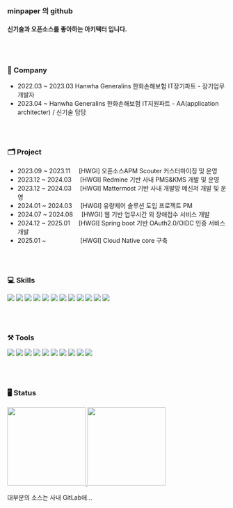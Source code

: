 ### minpaper 의 github

#### 신기술과 오픈소스를 좋아하는 아키텍터 입니다.

<br></br>
### 🏢 Company
- 2022.03 ~ 2023.03 Hanwha Generalins  한화손해보험 IT장기파트 - 장기업무 개발자
- 2023.04 ~         Hanwha Generalins  한화손해보험 IT지원파트 - AA(application architecter) / 신기술 담당

  
<br></br>
### 🗂️ Project
- 2023.09 ~ 2023.11 &nbsp;&nbsp;&nbsp;  [HWGI] 오픈소스APM Scouter 커스터마이징 및 운영
- 2023.12 ~ 2024.03 &nbsp;&nbsp;&nbsp;  [HWGI] Redmine 기반 사내 PMS&KMS 개발 및 운영
- 2023.12 ~ 2024.03 &nbsp;&nbsp;&nbsp;  [HWGI] Mattermost 기반 사내 개발망 메신저 개발 및 운영
- 2024.01 ~ 2024.03 &nbsp;&nbsp;&nbsp;  [HWGI] 유량제어 솔루션 도입 프로젝트 PM
- 2024.07 ~ 2024.08 &nbsp;&nbsp;&nbsp;  [HWGI] 웹 기반 업무시간 외 장애접수 서비스 개발
- 2024.12 ~ 2025.01 &nbsp;&nbsp;&nbsp;  [HWGI] Spring boot 기반 OAuth2.0/OIDC 인증 서비스 개발
- 2025.01 ~ &nbsp;&nbsp;&nbsp;&nbsp;&nbsp;&nbsp;&nbsp;&nbsp;&nbsp;&nbsp;&nbsp;&nbsp;&nbsp;&nbsp;&nbsp;&nbsp;&nbsp;&nbsp;  [HWGI] Cloud Native core 구축
  
<br></br>

### 💻 Skills
<span>
<img src="https://img.shields.io/badge/Java-ED8B00?style=for-the-badge&logo=openjdk&logoColor=white"/>
<img src="https://img.shields.io/badge/Spring-6DB33F?style=for-the-badge&logo=spring&logoColor=white"/>
<img src="https://img.shields.io/badge/Javascript-F7DF1E?style=for-the-badge&logo=javascript&logoColor=white"/>
<img src="https://img.shields.io/badge/React-61DAFB?style=for-the-badge&logo=react&logoColor=white"/>
<img src="https://img.shields.io/badge/jquery-0769AD?style=for-the-badge&logo=jquery&logoColor=white">
<img src="https://img.shields.io/badge/html5-E34F26?style=for-the-badge&logo=html5&logoColor=white">
<img src="https://img.shields.io/badge/css-1572B6?style=for-the-badge&logo=css3&logoColor=white">
<img src="https://img.shields.io/badge/Ruby-CC342D?style=for-the-badge&logo=ruby&logoColor=white"/>
<img src="https://img.shields.io/badge/Rubygems-E9573F?style=for-the-badge&logo=rubygems&logoColor=white"/>
<img src="https://img.shields.io/badge/dart-0175C2?style=for-the-badge&logo=dart&logoColor=white"/> 
<img src="https://img.shields.io/badge/flutter-02569B?style=for-the-badge&logo=flutter&logoColor=white"/>   
<img src="https://img.shields.io/badge/oracle-F80000?style=for-the-badge&logo=oracle&logoColor=white">
</span>

<br></br> 

### ⚒️ Tools
<span>
<img src="https://img.shields.io/badge/Git-F05032?style=for-the-badge&logo=git&logoColor=white"/>  
<img src="https://img.shields.io/badge/gitlab-FC6D26?style=for-the-badge&logo=gitlab&logoColor=white">
<img src="https://img.shields.io/badge/VScode-007ACC?style=for-the-badge&logo=visualstudiocode&logoColor=white"/>  
<img src="https://img.shields.io/badge/Raspberrypi-A22846?style=for-the-badge&logo=raspberrypi&logoColor=white"/>
<img src="https://img.shields.io/badge/eclipse-2C2255?style=for-the-badge&logo=eclipseide&logoColor=white"/>
<img src="https://img.shields.io/badge/linux-FCC624?style=for-the-badge&logo=linux&logoColor=white"/>
<img src="https://img.shields.io/badge/docker-2496ED?style=for-the-badge&logo=docker&logoColor=white">
<img src="https://img.shields.io/badge/portainer-13BEF9?style=for-the-badge&logo=portainer&logoColor=white">
<img src="https://img.shields.io/badge/harbor-60B932?style=for-the-badge&logo=harbor&logoColor=white">
<img src="https://img.shields.io/badge/kubernetes-326CE5?style=for-the-badge&logo=kubernetes&logoColor=white">
</span>

<br></br>

### 🖥️ Status
<p>
    <a href="https://github.com/anuraghazra/github-readme-stats">
    <img height="180px" src="https://github-readme-stats.vercel.app/api?username=ksnero34&show_icons=true&theme=vue&bg_color=FFFFFF,FFFFFF,FFFFFF,FFFFFF,FFFFFF,FFFFFF,ccf7c9,ccf7c9,ccf7c9,ccf7c9&icon_color=FFFFFF&border_color=39de94" />
    </a> 
    <a href="https://github.com/anuraghazra/convoychat">
    <img  height="180px" src="https://github-readme-stats.vercel.app/api/top-langs/?username=ksnero34&layout=compact&title_color=4ABB88&border_color=39de94" />
    </a></p>


대부분의 소스는 사내 GitLab에...

